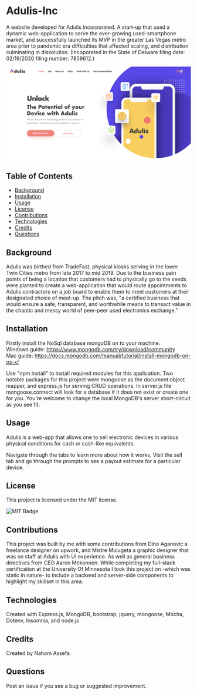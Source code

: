 # Adulis-Inc
A website developed for Adulis Incorporated. A start-up that used a dynamic web-application to serve the ever-growing used-smartphone market, and successfully launched its MVP in the greater Las Vegas metro area prior to pandemic era difficulties that affected scaling, and distribution culminating in dissolution.
(Incoporated in the State of Delware filing date: 02/19/2020 filing number: 7859612.)

![Adulis Screenshot](/public/assets/images/sc-main.png)

## Table of Contents

- [Background](#background)
- [Installation](#installation)
- [Usage](#usage)
- [License](#license)
- [Contributions](#contributions)
- [Technologies](#technologies)
- [Credits](#credits)
- [Questions](#questions)

## Background

Adulis was birthed from TradeFast, physical kiosks serving in the lower Twin Cities metro from late 2017 to mid 2019. Due to the business pain points of being a location that customers had to physically go to the seeds were planted to create a web-application that would route appointments to Adulis contractors on a job board to enable them to meet customers at their designated choice of meet-up. The pitch was, "a certified business that would ensure a safe, transparent, and worthwhile means to transact value in the chaotic and messy world of peer-peer used electronics exchange."

## Installation

Firstly install the NoSql database mongoDB on to your machine. <br> 
Windows guide: https://www.mongodb.com/try/download/community <br>
Mac guide: https://docs.mongodb.com/manual/tutorial/install-mongodb-on-os-x/

Use "npm install" to install required modules for this application. Two notable packages for this project were mongoose as the document object mapper, and express.js for serving CRUD operations. In server.js file mongoose.connect will look for a database if it does not exist or create one for you. You're welcome to change the local MongoDB's server short-circuit as you see fit.

## Usage

Adulis is a web-app that allows one to sell electronic devices in various physical conditions for cash or cash-like equivalents. 

Navigate through the tabs to learn more about how it works. Visit the sell tab and go through the prompts to see a payout estimate for a particular device.

## License

This project is licensed under the MIT license.

![MIT Badge](https://img.shields.io/npm/l/f)

## Contributions

This project was built by me with some contributions from Dino Aganovic a freelance designer on upwork, and Mistre Mulugeta a graphic designer that was on staff at Adulis with UI experience. As well as general business directives from CEO Aaron Mekonnen. While completing my full-stack certification at the University Of Minnesota I took this project on -which was static in nature- to include a backend and server-side components to highlight my skillset in this area.

## Technologies

Created with Express.js, MongoDB, bootstrap, jquery, mongoose, Mocha, Dotenv, Insomnia, and node.js

## Credits

Created by Nahom Assefa

## Questions

Post an issue if you see a bug or suggested improvement.